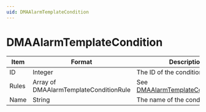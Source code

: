 ```yaml
---
uid: DMAAlarmTemplateCondition
---
```


# DMAAlarmTemplateCondition

| Item  | Format                                  | Description                                                            |
|-------|-----------------------------------------|------------------------------------------------------------------------|
| ID    | Integer                                 | The ID of the condition.                                               |
| Rules | Array of DMAAlarmTemplateConditionRule  | See [DMAAlarmTemplateConditionRule](xref:DMAAlarmTemplateConditionRule). |
| Name  | String                                  | The name of the condition.                                             |
